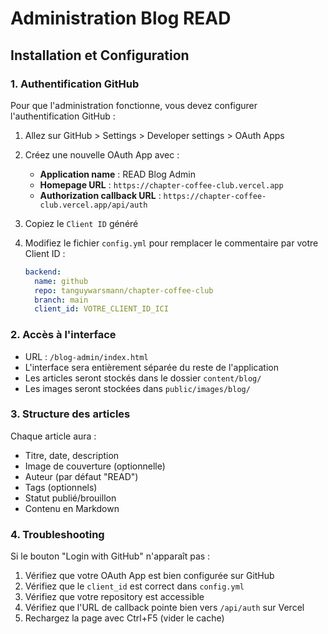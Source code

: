 
# Administration Blog READ

## Installation et Configuration

### 1. Authentification GitHub
Pour que l'administration fonctionne, vous devez configurer l'authentification GitHub :

1. Allez sur GitHub > Settings > Developer settings > OAuth Apps
2. Créez une nouvelle OAuth App avec :
   - **Application name** : READ Blog Admin
   - **Homepage URL** : `https://chapter-coffee-club.vercel.app`
   - **Authorization callback URL** : `https://chapter-coffee-club.vercel.app/api/auth`

3. Copiez le `Client ID` généré
4. Modifiez le fichier `config.yml` pour remplacer le commentaire par votre Client ID :
   ```yaml
   backend:
     name: github
     repo: tanguywarsmann/chapter-coffee-club
     branch: main
     client_id: VOTRE_CLIENT_ID_ICI
   ```

### 2. Accès à l'interface
- URL : `/blog-admin/index.html`
- L'interface sera entièrement séparée du reste de l'application
- Les articles seront stockés dans le dossier `content/blog/`
- Les images seront stockées dans `public/images/blog/`

### 3. Structure des articles
Chaque article aura :
- Titre, date, description
- Image de couverture (optionnelle)
- Auteur (par défaut "READ")
- Tags (optionnels)
- Statut publié/brouillon
- Contenu en Markdown

### 4. Troubleshooting
Si le bouton "Login with GitHub" n'apparaît pas :
1. Vérifiez que votre OAuth App est bien configurée sur GitHub
2. Vérifiez que le `client_id` est correct dans `config.yml`
3. Vérifiez que votre repository est accessible
4. Vérifiez que l'URL de callback pointe bien vers `/api/auth` sur Vercel
5. Rechargez la page avec Ctrl+F5 (vider le cache)
